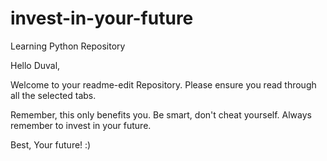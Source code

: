 # invest-in-your-future
Learning Python Repository

Hello Duval,

Welcome to your readme-edit Repository. Please ensure you read through all the selected tabs.

Remember, this only benefits you. Be smart, don't cheat yourself. Always remember to invest in your future.

Best,
Your future! :)
